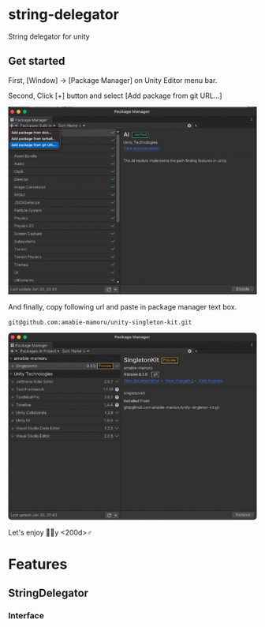# string-delegator

String delegator for unity

## Get started

First, [Window] -> [Package Manager] on Unity Editor menu bar.

Second, Click [+] button and select [Add package from git URL...]

![](./Documentation~/images/add-package-from-git-url.png)

And finally, copy following url and paste in package manager text box.

```
git@github.com:amabie-mamoru/unity-singleton-kit.git
```

![](./Documentation~/images/imported-this-module.png)

Let's enjoy 🧜🏼y <200d>♂️

# Features

## StringDelegator

### Interface
